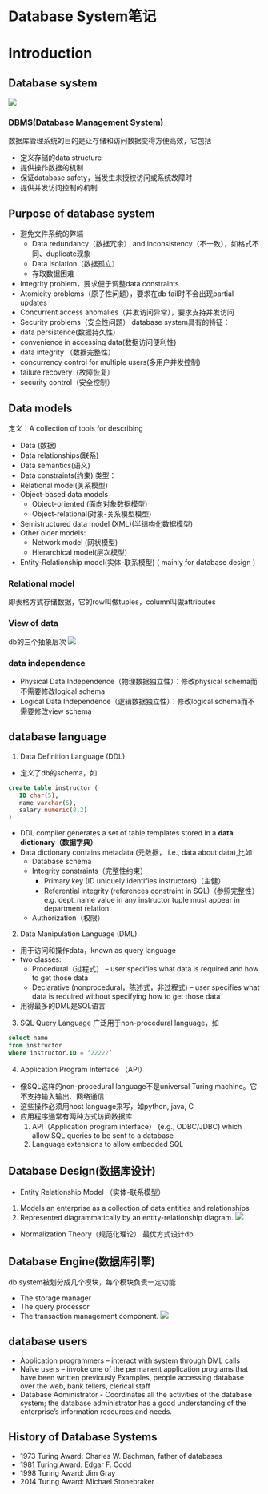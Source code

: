 # Database System笔记
# Introduction
## Database system
![](DB_pics/DBMS.png)
### DBMS(Database Management System)
数据库管理系统的目的是让存储和访问数据变得方便高效，它包括
+ 定义存储的data structure
+ 提供操作数据的机制
+ 保证database safety，当发生未授权访问或系统故障时
+ 提供并发访问控制的机制

## Purpose of database system
+ 避免文件系统的弊端
    + Data redundancy（数据冗余） and inconsistency（不一致），如格式不同、duplicate现象
    + Data isolation（数据孤立）
    + 存取数据困难
+ Integrity problem，要求便于调整data constraints
+ Atomicity problems（原子性问题），要求在db fail时不会出现partial updates
+ Concurrent access anomalies（并发访问异常），要求支持并发访问
+ Security problems（安全性问题）
database system具有的特征：
+ data persistence(数据持久性)
+ convenience in accessing data(数据访问便利性)
+ data integrity （数据完整性）
+ concurrency control for multiple users(多用户并发控制)
+ failure recovery（故障恢复） 
+ security  control（安全控制）

## Data models
定义：A collection of tools for describing 
+ Data (数据)
+ Data relationships(联系)
+ Data semantics(语义)
+ Data constraints(约束)
类型：
+ Relational model(关系模型)
+ Object-based data models 
    + Object-oriented  (面向对象数据模型)
    + Object-relational(对象-关系模型模型)
+ Semistructured data model  (XML)(半结构化数据模型)
+ Other older models:
    + Network model  (网状模型)
    + Hierarchical model(层次模型)
+ Entity-Relationship model(实体-联系模型) ( mainly for database design )
### Relational model
即表格方式存储数据，它的row叫做tuples，column叫做attributes
### View of data
db的三个抽象层次
![](DB_pics/schema.png)
### data independence
+ Physical Data Independence（物理数据独立性）：修改physical schema而不需要修改logical schema
+ Logical Data Independence（逻辑数据独立性）：修改logical schema而不需要修改view schema
## database language
1. Data Definition Language (DDL) 
+ 定义了db的schema，如
 ```sql
create table instructor (
    ID char(5),
    name varchar(5),
    salary numeric(8,2)
)
```
+ DDL compiler generates a set of table templates stored in a **data dictionary（数据字典）**
+ Data dictionary contains metadata (元数据， i.e., data about data),比如
    + Database schema 
    + Integrity constraints（完整性约束）
        + Primary key (ID uniquely identifies instructors)（主健）
        + Referential integrity (references constraint in SQL)（参照完整性）
        e.g. dept_name value in any instructor tuple must appear in department relation
    + Authorization（权限）
2. Data Manipulation Language (DML) 
+ 用于访问和操作data，known as query language
+ two classes: 
    + Procedural（过程式） – user specifies what data is required and how to get those data 
    + Declarative (nonprocedural，陈述式，非过程式) – user specifies what data is required without specifying how to get those data
+ 用得最多的DML是SQL语言
3. SQL Query Language
广泛用于non-procedural language，如
```sql
select name
from instructor
where instructor.ID = ‘22222’
```
4. Application Program Interface （API）
+ 像SQL这样的non-procedural language不是universal Turing machine。它不支持输入输出、网络通信
+ 这些操作必须用host language来写，如python, java, C
+ 应用程序通常有两种方式访问数据库
    1. API（Application program interface） (e.g., ODBC/JDBC) which allow SQL queries to be sent to a database
    2. Language extensions to allow embedded SQL

## Database Design(数据库设计) 
+ Entity Relationship Model （实体-联系模型）   
1. Models an enterprise as a collection of data entities and relationships
2. Represented diagrammatically by an entity-relationship diagram.
![](DB_pics/ERmodel.png)
+ Normalization Theory（规范化理论） 
最优方式设计db

## Database Engine(数据库引擎)
db system被划分成几个模块，每个模块负责一定功能
+ The storage manager
+ The  query processor  
+ The transaction management component.
![](DB_pics/engine.png)

## database users
+ Application programmers – interact with system through DML calls
+ Naïve users – invoke one of the permanent application programs that have been written previously
Examples, people accessing database over the web, bank tellers, clerical staff
+ Database Administrator - Coordinates all the activities of the database system; the database administrator has a good understanding of the enterprise’s information resources and needs.

## History of Database Systems
+ 1973 Turing Award: Charles W. Bachman, father of databases
+ 1981 Turing Award: Edgar F. Codd
+ 1998 Turing Award: Jim Gray
+ 2014 Turing Award: Michael Stonebraker

